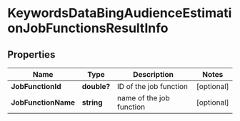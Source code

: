# KeywordsDataBingAudienceEstimationJobFunctionsResultInfo


## Properties

| Name | Type | Description | Notes |
|------------ | ------------- | ------------- | -------------|
**JobFunctionId** | **double?** | ID of the job function |[optional]|
**JobFunctionName** | **string** | name of the job function |[optional]|